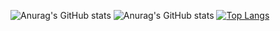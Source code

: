 ![Anurag's GitHub stats](https://github-readme-stats.vercel.app/api?username=alejandrocarballo&show_icons=true)
![Anurag's GitHub stats](https://github-readme-stats.vercel.app/api?username=alejandrocarballo&show_icons=true&theme=radical)
[![Top Langs](https://github-readme-stats.vercel.app/api/top-langs/?username=alejandrocarballo&layout=compact)](https://github.com/alejandrocarballo/github-readme-stats)
